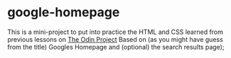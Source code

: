 # google-homepage
This is a mini-project to put into practice the HTML and CSS learned from
previous lessons on <a href="https://www.theodinproject.com/" target="_blank">The Odin Project</a>
Based on (as you might have guess from the title) Googles Homepage
and (optional) the search results page);

